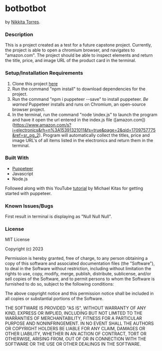 # botbotbot
by [Nikkita Torres](nikkitatorres@yahoo.com).

### Description
This is a project created as a test for a future capstone project. Currently, the project is able to open a chromium browser, and navigates to "amazon.com". The project should be able to inspect elements and return the title, price, and image URL of the product card in the terminal.

### Setup/Installation Requirements

1. Clone this project [here](https://github.com/NikkitaTorres/botbotbot.git)
2. Run the command "npm install" to download dependencies for the project. 
3. Run the command "npm i puppeteer --save" to install puppeteer. *Be warned* Puppeteer installs and runs on Chromium, an open-source browser project.
4. In the terminal, run the command "node \index.js" to launch the program and have it open the url entered in the index.js file ([amazon.com])(https://www.amazon.com/s?i=electronics&rh=n%3A15391321011&fs=true&page=2&qid=1709757775&ref=sr_pg_2). Program will automatically collect the titles, price and image URL's of all items listed in the electronics and return them in the terminal.

### Built With

* [Puppeteer](https://pptr.dev/)
* Javascript
* Node.js

Followed along with this YouTube [tutorial](https://www.youtube.com/watch?v=URGkzNC-Nwo&list=PLuJJZ-W1NwdqgvE0D-1SMS7EpWIC5cKqu) by Michael Kitas for getting started with puppeteer.

### Known Issues/Bugs

First result in terminal is displaying as "Null Null Null".
### License

MIT License

Copyright (c) 2023

Permission is hereby granted, free of charge, to any person obtaining a copy of this software and associated documentation files (the "Software"), to deal in the Software without restriction, including without limitation the rights to use, copy, modify, merge, publish, distribute, sublicense, and/or sell copies of the Software, and to permit persons to whom the Software is furnished to do so, subject to the following conditions:

The above copyright notice and this permission notice shall be included in all copies or substantial portions of the Software.

THE SOFTWARE IS PROVIDED "AS IS", WITHOUT WARRANTY OF ANY KIND, EXPRESS OR IMPLIED, INCLUDING BUT NOT LIMITED TO THE WARRANTIES OF MERCHANTABILITY, FITNESS FOR A PARTICULAR PURPOSE AND NONINFRINGEMENT. IN NO EVENT SHALL THE AUTHORS OR COPYRIGHT HOLDERS BE LIABLE FOR ANY CLAIM, DAMAGES OR OTHER LIABILITY, WHETHER IN AN ACTION OF CONTRACT, TORT OR OTHERWISE, ARISING FROM, OUT OF OR IN CONNECTION WITH THE SOFTWARE OR THE USE OR OTHER DEALINGS IN THE SOFTWARE.